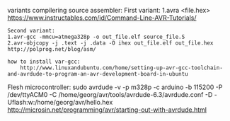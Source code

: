 variants compilering source assembler:
    First variant:
    1.avra <file.hex>
    https://www.instructables.com/id/Command-Line-AVR-Tutorials/

    Second variant:
    1.avr-gcc -mmcu=atmega328p -o out_file.elf source_file.S     
    2.avr-objcopy -j .text -j .data -O ihex out_file.elf out_file.hex
    http://polprog.net/blog/asm/

    how to install var-gcc:
        http://www.linuxandubuntu.com/home/setting-up-avr-gcc-toolchain-and-avrdude-to-program-an-avr-development-board-in-ubuntu

Flesh microcontroller:
sudo avrdude -v -p m328p -c arduino -b 115200 -P /dev/ttyACM0 -C /home/georg/avr/tools/avrdude-6.3/avrdude.conf -D -Uflash:w:/home/georg/avr/hello.hex
http://microsin.net/programming/avr/starting-out-with-avrdude.html
